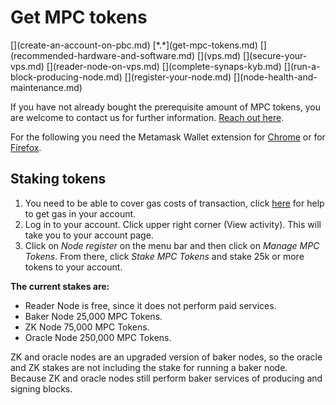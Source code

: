 # Get MPC tokens
<div class="dot-navigation" markdown>
   [](create-an-account-on-pbc.md)
   [*.*](get-mpc-tokens.md)
   [](recommended-hardware-and-software.md)
   [](vps.md)
   [](secure-your-vps.md)
   [](reader-node-on-vps.md)
   [](complete-synaps-kyb.md)
   [](run-a-block-producing-node.md)
   [](register-your-node.md)
   [](node-health-and-maintenance.md)
</div>

If you have not already bought the prerequisite amount of MPC tokens, you are welcome to contact us for further 
information. [Reach out here](https://kyc.partisiablockchain.com/).

For the following you need the Metamask Wallet extension for [Chrome](https://chrome.google.com/webstore/detail/metamask/nkbihfbeogaeaoehlefnkodbefgpgknn)
or for [Firefox](https://addons.mozilla.org/en-US/firefox/addon/ether-metamask/).

## Staking tokens

1. You need to be able to cover gas costs of transaction, click [here](../pbc-fundamentals/byoc.md) for help to get gas in your account.
1. Log in to your account. Click upper right corner (View activity). This will take you to your account page.
1. Click on _Node register_ on the menu bar and then click on _Manage MPC Tokens_. From there, click _Stake MPC Tokens_ and stake 25k or more tokens to your account.

**The current stakes are:**

- Reader Node is free, since it does not perform paid services.
- Baker Node 25,000 MPC Tokens.
- ZK Node 75,000 MPC Tokens.
- Oracle Node 250,000 MPC Tokens.

ZK and oracle nodes are an upgraded version of baker nodes, so the oracle and ZK stakes are not including the stake for
running a baker node. Because ZK and oracle nodes still perform baker services of producing and signing blocks.
